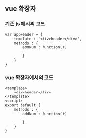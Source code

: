 ## vue 확장자

### 기존 js 에서의 코드
```
var appHeader = {
	template : '<div>header</div>',
	methods : {
		addNum : function(){
		
		}
	}
}
```

### vue 확장자에서의 코드
```
<template>
	<div>header</div>
</template>
<script>
export default {
	methods : {
		addNum : function(){
		
		}
	}
}

```
